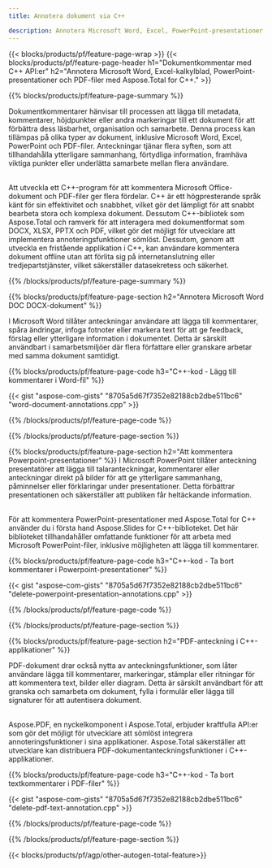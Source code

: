 ```yaml
---
title: Annotera dokument via C++ 

description: Annotera Microsoft Word, Excel, PowerPoint-presentationer och PDF-filer via din C++-applikation. Hantera anteckningar med lätthet.
---
```


{{< blocks/products/pf/feature-page-wrap >}}
{{< blocks/products/pf/feature-page-header h1="Dokumentkommentar med C++ API:er" h2="Annotera Microsoft Word, Excel-kalkylblad, PowerPoint-presentationer och PDF-filer med Aspose.Total for C++." >}}

{{% blocks/products/pf/feature-page-summary %}}


Dokumentkommentarer hänvisar till processen att lägga till metadata, kommentarer, höjdpunkter eller andra markeringar till ett dokument för att förbättra dess läsbarhet, organisation och samarbete. Denna process kan tillämpas på olika typer av dokument, inklusive Microsoft Word, Excel, PowerPoint och PDF-filer. Anteckningar tjänar flera syften, som att tillhandahålla ytterligare sammanhang, förtydliga information, framhäva viktiga punkter eller underlätta samarbete mellan flera användare. <br /><br />

Att utveckla ett C++-program för att kommentera Microsoft Office-dokument och PDF-filer ger flera fördelar. C++ är ett högpresterande språk känt för sin effektivitet och snabbhet, vilket gör det lämpligt för att snabbt bearbeta stora och komplexa dokument. Dessutom C++-bibliotek som Aspose.Total och ramverk för att interagera med dokumentformat som DOCX, XLSX, PPTX och PDF, vilket gör det möjligt för utvecklare att implementera annoteringsfunktioner sömlöst. Dessutom, genom att utveckla en fristående applikation i C++, kan användare kommentera dokument offline utan att förlita sig på internetanslutning eller tredjepartstjänster, vilket säkerställer datasekretess och säkerhet. 

{{% /blocks/products/pf/feature-page-summary  %}}

{{% blocks/products/pf/feature-page-section  h2="Annotera Microsoft Word DOC DOCX-dokument" %}}

I Microsoft Word tillåter anteckningar användare att lägga till kommentarer, spåra ändringar, infoga fotnoter eller markera text för att ge feedback, förslag eller ytterligare information i dokumentet. Detta är särskilt användbart i samarbetsmiljöer där flera författare eller granskare arbetar med samma dokument samtidigt.

{{% blocks/products/pf/feature-page-code h3="C++-kod - Lägg till kommentarer i Word-fil" %}}

{{< gist "aspose-com-gists" "8705a5d67f7352e82188cb2dbe511bc6" "word-document-annotations.cpp" >}}

{{% /blocks/products/pf/feature-page-code  %}}


{{% /blocks/products/pf/feature-page-section %}}

{{% blocks/products/pf/feature-page-section  h2="Att kommentera Powerpoint-presentationer" %}}
I Microsoft PowerPoint tillåter anteckning presentatörer att lägga till talaranteckningar, kommentarer eller anteckningar direkt på bilder för att ge ytterligare sammanhang, påminnelser eller förklaringar under presentationer. Detta förbättrar presentationen och säkerställer att publiken får heltäckande information.<br /><br />

För att kommentera PowerPoint-presentationer med Aspose.Total for C++ använder du i första hand Aspose.Slides for C++-biblioteket. Det här biblioteket tillhandahåller omfattande funktioner för att arbeta med Microsoft PowerPoint-filer, inklusive möjligheten att lägga till kommentarer.<br />

{{% blocks/products/pf/feature-page-code h3="C++-kod - Ta bort kommentarer i Powerpoint-presentationer" %}}

{{< gist "aspose-com-gists" "8705a5d67f7352e82188cb2dbe511bc6" "delete-powerpoint-presentation-annotations.cpp" >}}

{{% /blocks/products/pf/feature-page-code  %}}

{{% /blocks/products/pf/feature-page-section %}}

{{% blocks/products/pf/feature-page-section  h2="PDF-anteckning i C++-applikationer" %}}

PDF-dokument drar också nytta av anteckningsfunktioner, som låter användare lägga till kommentarer, markeringar, stämplar eller ritningar för att kommentera text, bilder eller diagram. Detta är särskilt användbart för att granska och samarbeta om dokument, fylla i formulär eller lägga till signaturer för att autentisera dokument. <br /><br />

Aspose.PDF, en nyckelkomponent i Aspose.Total, erbjuder kraftfulla API:er som gör det möjligt för utvecklare att sömlöst integrera annoteringsfunktioner i sina applikationer. Aspose.Total säkerställer att utvecklare kan distribuera PDF-dokumentanteckningsfunktioner i C++-applikationer.

{{% blocks/products/pf/feature-page-code h3="C++-kod - Ta bort textkommentarer i PDF-filer" %}}

{{< gist "aspose-com-gists" "8705a5d67f7352e82188cb2dbe511bc6" "delete-pdf-text-annotation.cpp" >}}

{{% /blocks/products/pf/feature-page-code  %}}

{{% /blocks/products/pf/feature-page-section %}}

{{< blocks/products/pf/agp/other-autogen-total-feature>}}
